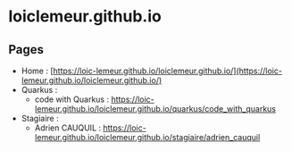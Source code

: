 # loiclemeur.github.io

## Pages 

- Home : [https://loic-lemeur.github.io/loiclemeur.github.io/](https://loic-lemeur.github.io/loiclemeur.github.io/)
- Quarkus : 
  - code with Quarkus : https://loic-lemeur.github.io/loiclemeur.github.io/quarkus/code_with_quarkus
- Stagiaire :
  - Adrien CAUQUIL : https://loic-lemeur.github.io/loiclemeur.github.io/stagiaire/adrien_cauquil